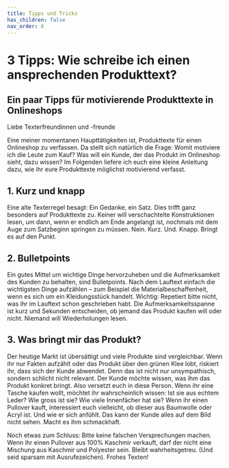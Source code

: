 ```yaml
---
title: Tipps und Tricks
has_children: false
nav_order: 6
---
```


# 3 Tipps: Wie schreibe ich einen ansprechenden Produkttext?

## Ein paar Tipps für motivierende Produkttexte in Onlineshops

Liebe Texterfreundinnen und -freunde

Eine meiner momentanen Haupttätigkeiten ist, Produkttexte für einen Onlineshop zu verfassen. Da stellt sich natürlich die Frage: Womit motiviere ich die Leute zum Kauf? Was will ein Kunde, der das Produkt im Onlineshop sieht, dazu wissen? Im Folgenden liefere ich euch eine kleine Anleitung dazu, wie ihr eure Produkttexte möglichst motivierend verfasst.

## 1. Kurz und knapp

Eine alte Texterregel besagt: Ein Gedanke, ein Satz. Dies trifft ganz besonders auf Produkttexte zu. Keiner will verschachtelte Konstruktionen lesen, um dann, wenn er endlich am Ende angelangt ist, nochmals mit dem Auge zum Satzbeginn springen zu müssen. Nein. Kurz. Und. Knapp. Bringt es auf den Punkt.

## 2. Bulletpoints

Ein gutes Mittel um wichtige Dinge hervorzuheben und die Aufmerksamkeit des Kunden zu behalten, sind Bulletpoints. Nach dem Lauftext einfach die wichtigsten Dinge aufzählen – zum Beispiel die Materialbeschaffenheit, wenn es sich um ein Kleidungsstück handelt. Wichtig: Repetiert bitte nicht, was ihr im Lauftext schon geschrieben habt. Die Aufmerksamkeitsspanne ist kurz und Sekunden entscheiden, ob jemand das Produkt kaufen will oder nicht. Niemand will Wiederholungen lesen.

## 3. Was bringt mir das Produkt?

Der heutige Markt ist übersättigt und viele Produkte sind vergleichbar. Wenn ihr nur Fakten aufzählt oder das Produkt über den grünen Klee lobt, riskiert ihr, dass sich der Kunde abwendet. Denn das ist nicht nur unsympathisch, sondern schlicht nicht relevant. Der Kunde möchte wissen, was ihm das Produkt konkret bringt. Also versetzt euch in diese Person. Wenn ihr eine Tasche kaufen wollt, möchtet ihr wahrscheinlich wissen: Ist sie aus echtem Leder? Wie gross ist sie? Wie viele Innenfächer hat sie? Wenn ihr einen Pullover kauft, interessiert euch vielleicht, ob dieser aus Baumwolle oder Acryl ist. Und wie er sich anfühlt. Das kann der Kunde alles auf dem Bild nicht sehen. Macht es ihm schmackhaft.

Noch etwas zum Schluss: Bitte keine falschen Versprechungen machen. Wenn ihr einen Pullover aus 100% Kaschmir verkauft, darf der nicht eine Mischung aus Kaschmir und Polyester sein. Bleibt wahrheitsgetreu. (Und seid sparsam mit Ausrufezeichen). Frohes Texten!

